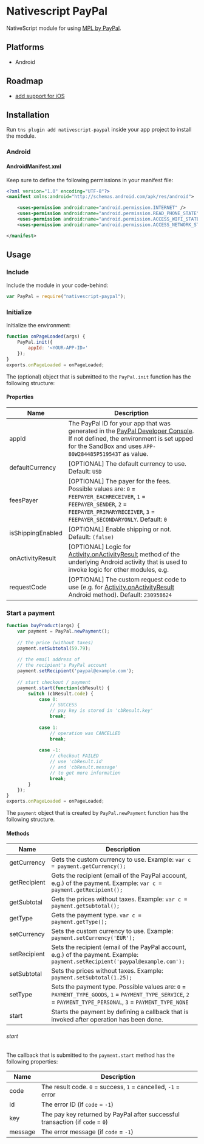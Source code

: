 # Nativescript PayPal

NativeScript module for using [MPL by PayPal](https://developer.paypal.com/docs/classic/mobile/gs_MPL/).

## Platforms

* Android

## Roadmap

* [add support for iOS](https://github.com/mkloubert/nativescript-paypal/issues/1)

## Installation

Run `tns plugin add nativescript-paypal` inside your app project to install the module.

### Android

#### AndroidManifest.xml

Keep sure to define the following permissions in your manifest file:

```xml
<?xml version="1.0" encoding="UTF-8"?>
<manifest xmlns:android="http://schemas.android.com/apk/res/android">

    <uses-permission android:name="android.permission.INTERNET" />
    <uses-permission android:name="android.permission.READ_PHONE_STATE" />
    <uses-permission android:name="android.permission.ACCESS_WIFI_STATE"/>
    <uses-permission android:name="android.permission.ACCESS_NETWORK_STATE"/>

</manifest>
```

## Usage

### Include

Include the module in your code-behind:

```javascript
var PayPal = require("nativescript-paypal");
```

### Initialize

Initialize the environment:

```javascript
function onPageLoaded(args) {
    PayPal.init({
        appId: '<YOUR-APP-ID>'
    });
}
exports.onPageLoaded = onPageLoaded;
```

The (optional) object that is submitted to the `PayPal.init` function has the following structure:

#### Properties

| Name  | Description  |
| ----- | ----------- |
| appId  | The PayPal ID for your app that was generated in the [PayPal Developer Console](https://developer.paypal.com/developer/applications/). If not defined, the environment is set upped for the SandBox and uses `APP-80W284485P519543T` as value.  |
| defaultCurrency  | [OPTIONAL] The default currency to use. Default: `USD`  |
| feesPayer  | [OPTIONAL] The payer for the fees. Possible values are: `0` = `FEEPAYER_EACHRECEIVER`, `1` = `FEEPAYER_SENDER`, `2` = `FEEPAYER_PRIMARYRECEIVER`, `3` = `FEEPAYER_SECONDARYONLY`.  Default: `0`  |
| isShippingEnabled  | [OPTIONAL] Enable shipping or not. Default: `(false)`  |
| onActivityResult  | [OPTIONAL] Logic for [Activity.onActivityResult](http://developer.android.com/reference/android/app/Activity.html#onActivityResult%28int,%20int,%20android.content.Intent%29) method of the underlying Android activity that is used to invoke logic for other modules, e.g. |
| requestCode  | [OPTIONAL] The custom request code to use (e.g. for [Activity.onActivityResult](http://developer.android.com/reference/android/app/Activity.html#onActivityResult%28int,%20int,%20android.content.Intent%29) Android method). Default: `230958624`  |

### Start a payment

```javascript
function buyProduct(args) {
    var payment = PayPal.newPayment();
    
    // the price (without taxes)
    payment.setSubtotal(59.79);
    
    // the email address of
    // the recipient's PayPal account
    payment.setRecipient('paypal@example.com');
    
    // start checkout / payment
    payment.start(function(cbResult) {
        switch (cbResult.code) {
            case 0:
                // SUCCESS
                // pay key is stored in 'cbResult.key'
                break;
                
            case 1:
                // operation was CANCELLED
                break;
                
            case -1:
                // checkout FAILED
                // use 'cbResult.id'
                // and 'cbResult.message'
                // to get more information
                break;
        }
    });
}
exports.onPageLoaded = onPageLoaded;
```

The `payment` object that is created by `PayPal.newPayment` function has the following structure.

#### Methods

| Name  | Description  |
| ----- | ----------- |
| getCurrency | Gets the custom currency to use. Example: `var c = payment.getCurrency();` |
| getRecipient | Gets the recipient (email of the PayPal account, e.g.) of the payment. Example: `var c = payment.getRecipient();` |
| getSubtotal | Gets the prices without taxes. Example: `var c = payment.getSubtotal();` |
| getType | Gets the payment type. `var c = payment.getType();` |
| setCurrency | Sets the custom currency to use. Example: `payment.setCurrency('EUR');` |
| setRecipient | Sets the recipient (email of the PayPal account, e.g.) of the payment. Example: `payment.setRecipient('paypal@example.com');` |
| setSubtotal | Sets the prices without taxes. Example: `payment.setSubtotal(1.25);` |
| setType | Sets the payment type. Possible values are: `0` = `PAYMENT_TYPE_GOODS`, `1` = `PAYMENT_TYPE_SERVICE`, `2` = `PAYMENT_TYPE_PERSONAL`, `3` = `PAYMENT_TYPE_NONE`  |
| start | Starts the payment by defining a callback that is invoked after operation has been done.  |

###### start

The callback that is submitted to the `payment.start` method has the following properties:

| Name  | Description  |
| ----- | ----------- |
| code | The result code. `0` = success, `1` = cancelled, `-1` = error |
| id | The error ID (if `code` = `-1`) |
| key | The pay key returned by PayPal after successful transaction (if `code` = `0`) |
| message | The error message (if `code` = `-1`) |
